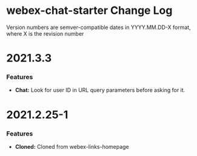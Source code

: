 # webex-chat-starter Change Log

Version numbers are semver-compatible dates in YYYY.MM.DD-X format,
where X is the revision number

# 2021.3.3

### Features
* **Chat:** Look for user ID in URL query parameters before asking for it.


# 2021.2.25-1

### Features
* **Cloned:** Cloned from webex-links-homepage
